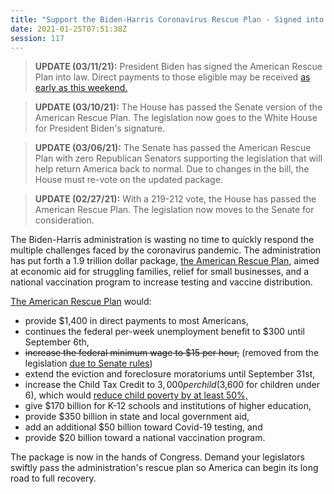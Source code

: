 ```yaml
---
title: "Support the Biden-Harris Coronavirus Rescue Plan - Signed into Law"
date: 2021-01-25T07:51:38Z
session: 117
---
```

>**UPDATE (03/11/21):** President Biden has signed the American Rescue Plan into law. Direct payments to those eligible may be received [as early as this weekend.](https://www.cnbc.com/2021/03/11/stimulus-checks-could-start-hitting-bank-accounts-this-weekend-white-house-says.html)

>**UPDATE (03/10/21):** The House has passed the Senate version of the American Rescue Plan. The legislation now goes to the White House for President Biden's signature. 

>**UPDATE (03/06/21):** The Senate has passed the American Rescue Plan with zero Republican Senators supporting the legislation that will help return America back to normal. Due to changes in the bill, the House must re-vote on the updated package.

>**UPDATE (02/27/21):** With a 219-212 vote, the House has passed the American Rescue Plan. The legislation now moves to the Senate for consideration. 

The Biden-Harris administration is wasting no time to quickly respond the multiple challenges faced by the coronavirus pandemic. The administration has put forth a 1.9 trillion dollar package, [the American Rescue Plan](https://www.washingtonpost.com/us-policy/2021/01/14/biden-stimulus-covid-relief/), aimed at economic aid for struggling families, relief for small businesses, and a national vaccination program to increase testing and vaccine distribution. 

[The American Rescue Plan](https://www.washingtonpost.com/context/biden-s-emergency-coronavirus-plan/93eaf097-0e81-4ea2-90f6-d0f4b7937b22/) would: 

- provide $1,400 in direct payments to most Americans,
- continues the federal per-week unemployment benefit to $300 until September 6th,
- ~~increase the federal minimum wage to $15 per hour,~~ (removed from the legislation [due to Senate rules](https://www.npr.org/2021/02/25/970637190/senate-cant-vote-on-15-minimum-wage-parliamentarian-rules))
- extend the eviction and foreclosure moratoriums until September 31st,
- increase the Child Tax Credit to $3,000 per child ($3,600 for children under 6), which would [reduce child poverty by at least 50%,](https://www.cnbc.com/2021/01/23/how-bidens-covid-relief-plan-may-reduce-child-poverty.html)
- give $170 billion for K-12 schools and institutions of higher education,
- provide $350 billion in state and local government aid,
- add an additional $50 billion toward Covid-19 testing, and
- provide $20 billion toward a national vaccination program.

The package is now in the hands of Congress. Demand your legislators swiftly pass the administration's rescue plan so America can begin its long road to full recovery. 
